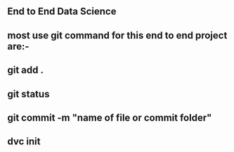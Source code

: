 ## End to End Data Science 
## most use git command for this end to end project are:-
## git add .
## git status
## git commit -m "name of file or commit folder"
## dvc init